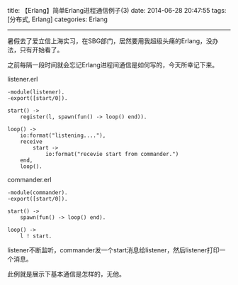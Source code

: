 title: 【Erlang】简单Erlang进程通信例子(3)
date: 2014-06-28 20:47:55
tags: [分布式, Erlang]
categories: Erlang

---

暑假去了爱立信上海实习，在SBG部门，居然要用我超级头痛的Erlang，没办法，只有开始看了。

之前每隔一段时间就会忘记Erlang进程间通信是如何写的，今天所幸记下来。

listener.erl

````
-module(listener).
-export([start/0]).

start() ->
	register(l, spawn(fun() -> loop() end)).

loop() ->
	io:format("listening...."),
	receive
		start ->
			io:format("recevie start from commander.")
	end,
	loop().

````

commander.erl

````
-module(commander).
-export([start/0]).

start() ->
	spawn(fun() -> loop() end).

loop() ->
	l ! start.
````

listener不断监听，commander发一个start消息给listener，然后listener打印一个消息。

此例就是展示下基本通信是怎样的，无他。
